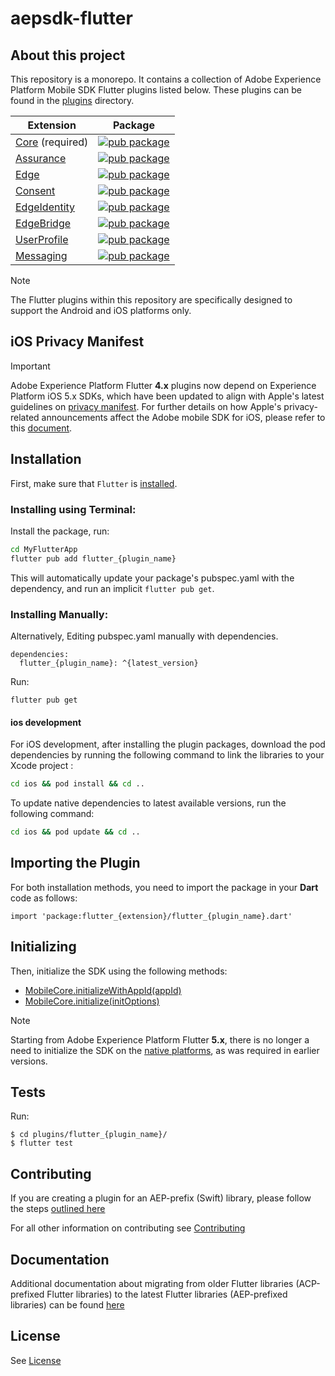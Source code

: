 # aepsdk-flutter

## About this project

This repository is a monorepo. It contains a collection of Adobe Experience Platform Mobile SDK Flutter plugins listed below. These plugins can be found in the [plugins](./plugins) directory.

| Extension    | Package                                            |
| ------------ | ------------------------------------------------------------ |
| [Core](plugins/flutter_aepcore/README.md) (required)    | [![pub package](https://img.shields.io/pub/v/flutter_aepcore.svg)](https://pub.dartlang.org/packages/flutter_aepcore) |
| [Assurance](plugins/flutter_aepassurance/README.md) | [![pub package](https://img.shields.io/pub/v/flutter_aepassurance.svg)](https://pub.dartlang.org/packages/flutter_aepassurance) |
| [Edge](plugins/flutter_aepedge/README.md) | [![pub package](https://img.shields.io/pub/v/flutter_aepedge.svg)](https://pub.dartlang.org/packages/flutter_aepedge) |
| [Consent](plugins/flutter_aepedgeconsent/README.md) | [![pub package](https://img.shields.io/pub/v/flutter_aepedgeconsent.svg)](https://pub.dartlang.org/packages/flutter_aepedgeconsent) |
| [EdgeIdentity](plugins/flutter_aepedgeidentity/README.md) | [![pub package](https://img.shields.io/pub/v/flutter_aepedgeidentity.svg)](https://pub.dartlang.org/packages/flutter_aepedgeidentity) |
| [EdgeBridge](plugins/flutter_aepedgebridge/README.md) | [![pub package](https://img.shields.io/pub/v/flutter_aepedgebridge.svg)](https://pub.dartlang.org/packages/flutter_aepedgebridge) |
| [UserProfile](plugins/flutter_aepuserprofile/README.md) | [![pub package](https://img.shields.io/pub/v/flutter_aepuserprofile.svg)](https://pub.dartlang.org/packages/flutter_aepuserprofile) |
| [Messaging](plugins/flutter_aepmessaging/README.md) | [![pub package](https://img.shields.io/pub/v/flutter_aepmessaging.svg)](https://pub.dartlang.org/packages/flutter_aepmessaging) |

> [!NOTE]  
> The Flutter plugins within this repository are specifically designed to support the Android and iOS platforms only.

## iOS Privacy Manifest

> [!IMPORTANT]  
> Adobe Experience Platform Flutter **4.x** plugins now depend on Experience Platform iOS 5.x SDKs, which have been updated to align with Apple's latest guidelines on [privacy manifest](https://developer.apple.com/documentation/bundleresources/privacy_manifest_files). For further details on how Apple's privacy-related announcements affect the Adobe mobile SDK for iOS, please refer to this [document](https://developer.adobe.com/client-sdks/resources/privacy-manifest/).

## Installation

First, make sure that `Flutter` is [installed](https://docs.flutter.dev/get-started/install).

### Installing using Terminal:

Install the package, run:

```bash
cd MyFlutterApp
flutter pub add flutter_{plugin_name}
```

This will automatically update your package's pubspec.yaml with the dependency, and run an implicit `flutter pub get`.

### Installing Manually:

Alternatively, Editing pubspec.yaml manually with dependencies.

```
dependencies:
  flutter_{plugin_name}: ^{latest_version}
```
Run:

```
flutter pub get
```

#### ios development

For iOS development, after installing the plugin packages, download the pod dependencies by running the following command to link the libraries to your Xcode project :

```bash
cd ios && pod install && cd ..
```
To update native dependencies to latest available versions, run the following command:

```bash
cd ios && pod update && cd ..
```
## Importing the Plugin

For both installation methods, you need to import the package in your **Dart** code as follows:

```
import 'package:flutter_{extension}/flutter_{plugin_name}.dart'
```

## Initializing

Then, initialize the SDK using the following methods:
- [MobileCore.initializeWithAppId(appId)](https://github.com/adobe/aepsdk_flutter/tree/main/plugins/flutter_aepcore#initializewithappid)
- [MobileCore.initialize(initOptions)](https://github.com/adobe/aepsdk_flutter/tree/main/plugins/flutter_aepcore#initialize)

> [!NOTE]  
> Starting from Adobe Experience Platform Flutter **5.x**,  there is no longer a need to initialize the SDK on the [native platforms](https://github.com/adobe/aepsdk_flutter/tree/v4.x?tab=readme-ov-file#usage), as was required in earlier versions.

## Tests

Run:

```
$ cd plugins/flutter_{plugin_name}/
$ flutter test
```

## Contributing

If you are creating a plugin for an AEP-prefix (Swift) library, please follow the steps [outlined here](docs/creating_new_plugins.md)

For all other information on contributing see [Contributing](CONTRIBUTING.md)

## Documentation

Additional documentation about migrating from older Flutter libraries (ACP-prefixed Flutter libraries) to the latest Flutter libraries (AEP-prefixed libraries) can be found [here](./docs/migration.md)

## License

See [License](LICENSE)
